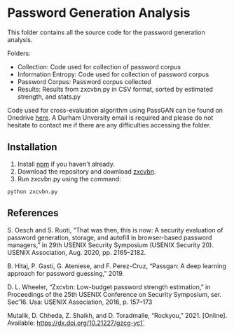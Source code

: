 # Password Generation Analysis
This folder contains all the source code for the password generation analysis. 

Folders:
- Collection: Code used for collection of password corpus
- Information Entropy: Code used for collection of password corpus
- Password Corpus: Password corpus collected
- Results: Results from zxcvbn.py in CSV format, sorted by estimated strength, and stats.py


Code used for cross-evaluation algorithm using PassGAN can be found on Onedrive [here](https://durhamuniversity-my.sharepoint.com/:f:/g/personal/rpsh88_durham_ac_uk/EgUo4pMuNCdDv-aIE8CMT4MBlY9JmG2Z66VOF7_xe8P2Tg?e=inGTPA). A Durham Unversity email is required and please do not hesitate to contact me if there are any difficulties accessing the folder. 

## Installation
1. Install  [npm](https://docs.npmjs.com/downloading-and-installing-node-js-and-npm) if you haven't already.
2. Download the repository and download [zxcvbn](https://github.com/dropbox/zxcvbn).
3. Run zxcvbn.py using the command:
```
python zxcvbn.py
```
## References
S. Oesch and S. Ruoti, “That was then, this is now: A security evaluation of password generation, storage, and autofill in browser-based password managers,” in 29th USENIX Security Symposium (USENIX Security 20). USENIX Association, Aug. 2020, pp. 2165–2182.

B. Hitaj, P. Gasti, G. Ateniese, and F. Perez-Cruz, “Passgan: A deep learning approach for password guessing,” 2019.

D. L. Wheeler, “Zxcvbn: Low-budget password strength estimation,” in Proceedings of the 25th USENIX Conference on Security Symposium, ser. Sec’16. Usa: USENIX Association, 2016, p. 157–173

Mutalik, D. Chheda, Z. Shaikh, and D. Toradmalle, “Rockyou,” 2021. [Online]. Available: https://dx.doi.org/10.21227/gzcg-yc1`